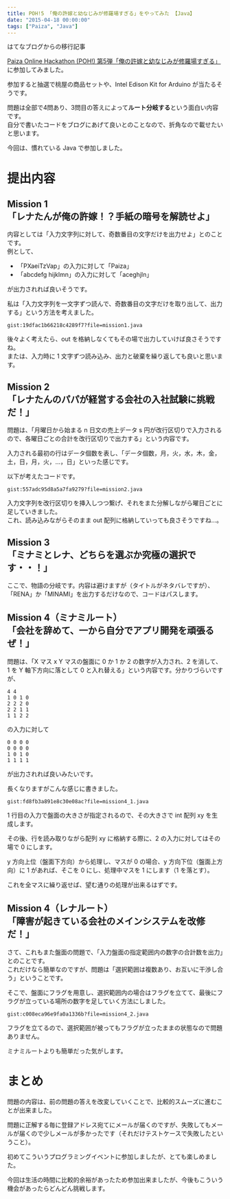 ```yaml
---
title: POH!5 「俺の許嫁と幼なじみが修羅場すぎる」をやってみた 【Java】
date: "2015-04-18 00:00:00"
tags: ["Paiza", "Java"]
---
```


<div class="alert info">
はてなブログからの移行記事
</div>

[Paiza Online Hackathon (POH!) 第5弾「俺の許嫁と幼なじみが修羅場すぎる」](https://paiza.jp/poh/enshura) に参加してみました。

参加すると抽選で桃屋の商品セットや、Intel Edison Kit for Arduino が当たるそうです。

問題は全部で4問あり、3問目の答えによって<strong>ルート分岐する</strong>という面白い内容です。  
自分で書いたコードをブログにあげて良いとのことなので、折角なので載せたいと思います。

今回は、慣れている Java で参加しました。

# 提出内容

## Mission 1<br>「レナたんが俺の許嫁！？手紙の暗号を解読せよ」

内容としては「入力文字列に対して、奇数番目の文字だけを出力せよ」とのことです。  
例として、

* 「PXaeiTzVap」の入力に対して「Paiza」
* 「abcdefg hijklmn」の入力に対して「aceghjln」

が出力されれば良いそうです。

私は「入力文字列を一文字ずつ読んで、奇数番目の文字だけを取り出して、出力する」という方法を考えました。

`gist:19dfac1b66218c4289f7?file=mission1.java`

後々よく考えたら、out を格納しなくてもその場で出力していけば良さそうですね。  
または、入力時に 1 文字ずつ読み込み、出力と破棄を繰り返しても良いと思います。

## Mission 2<br>「レナたんのパパが経営する会社の入社試験に挑戦だ！」

問題は、「月曜日から始まる n 日文の売上データ s 円が改行区切りで入力されるので、各曜日ごとの合計を改行区切りで出力する」という内容です。

入力される最初の行はデータ個数を表し、「データ個数，月，火，水，木，金，土，日，月，火，…，日」といった感じです。

以下が考えたコードです。

`gist:557adc95d8a5a7fa9279?file=mission2.java`

入力文字列を改行区切りを挿入しつつ繋げ、それをまた分解しながら曜日ごとに足していきました。  
これ、読み込みながらそのまま out 配列に格納していっても良さそうですね…。

## Mission 3<br>「ミナミとレナ、どちらを選ぶか究極の選択です・・！」
ここで、物語の分岐です。内容は避けますが（タイトルがネタバレですが）、「RENA」か「MINAMI」を出力するだけなので、コードはパスします。

## Mission 4（ミナミルート）<br>「会社を辞めて、一から自分でアプリ開発を頑張るぜ！」

問題は、「X マス x Y マスの盤面に 0 か 1 か 2 の数字が入力され、2 を消して、1 を Y 軸下方向に落として 0 と入れ替える」という内容です。分かりづらいですが、

```
4 4
1 0 1 0
2 2 2 0
2 2 1 1
1 1 2 2
```

の入力に対して

```
0 0 0 0
0 0 0 0
1 0 1 0
1 1 1 1
```

が出力されれば良いみたいです。

長くなりますがこんな感じに書きました。

`gist:fd8fb3a891e8c30e08ac?file=mission4_1.java`

1 行目の入力で盤面の大きさが指定されるので、その大きさで int 配列 xy を生成します。

その後、行を読み取りながら配列 xy に格納する際に、2 の入力に対してはその場で 0 にします。

y 方向上位（盤面下方向）から処理し、マスが 0 の場合、y 方向下位（盤面上方向）に 1 があれば、そこを 0 にし、処理中マスを 1 にします（1 を落とす）。

これを全マスに繰り返せば、望む通りの処理が出来るはずです。

## Mission 4（レナルート）<br>「障害が起きている会社のメインシステムを改修だ！」

さて、これもまた盤面の問題で、「入力盤面の指定範囲内の数字の合計数を出力」とのことです。  
これだけなら簡単なのですが、問題は「選択範囲は複数あり、お互いに干渉し合う」ということです。

そこで、盤面にフラグを用意し、選択範囲内の場合はフラグを立てて、最後にフラグが立っている場所の数字を足していく方法にしました。

`gist:c008eca96e9fa0a1336b?file=mission4_2.java`

フラグを立てるので、選択範囲が被ってもフラグが立ったままの状態なので問題ありません。

ミナミルートよりも簡単だった気がします。

# まとめ

問題の内容は、前の問題の答えを改変していくことで、比較的スムーズに進むことが出来ました。

問題に正解する毎に登録アドレス宛てにメールが届くのですが、失敗してもメールが届くので少しメールが多かったです（それだけテストケースで失敗したということ）。

初めてこういうプログラミングイベントに参加しましたが、とても楽しめました。

今回は生活の時間に比較的余裕があったため参加出来ましたが、今後もこういう機会があったらどんどん挑戦します。
